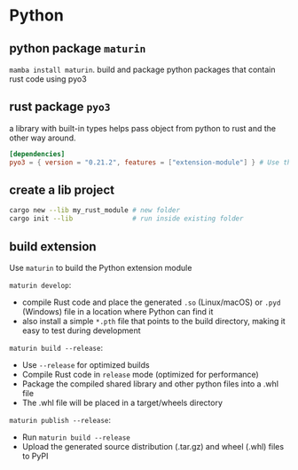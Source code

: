 # Python

## python package `maturin`
`mamba install maturin`.
build and package python packages that contain rust code using pyo3

## rust package `pyo3`
a library with built-in types helps pass object from python to rust and the other way around.
```toml
[dependencies]
pyo3 = { version = "0.21.2", features = ["extension-module"] } # Use the latest stable pyo3 version
```

## create a lib project
```sh
cargo new --lib my_rust_module # new folder
cargo init --lib               # run inside existing folder
```

## build extension
Use `maturin` to build the Python extension module

`maturin develop`:
- compile Rust code and place the generated `.so` (Linux/macOS) or `.pyd` (Windows) file in a location where Python can find it
- also install a simple `*.pth` file that points to the build directory, making it easy to test during development

`maturin build --release`:
- Use `--release` for optimized builds
- Compile Rust code in `release` mode (optimized for performance)
- Package the compiled shared library and other python files into a .whl file
- The .whl file will be placed in a target/wheels directory

`maturin publish --release`:
- Run `maturin build --release`
- Upload the generated source distribution (.tar.gz) and wheel (.whl) files to PyPI
